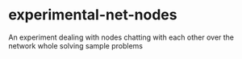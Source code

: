 # experimental-net-nodes
An experiment dealing with nodes chatting with each other over the network whole solving sample problems
